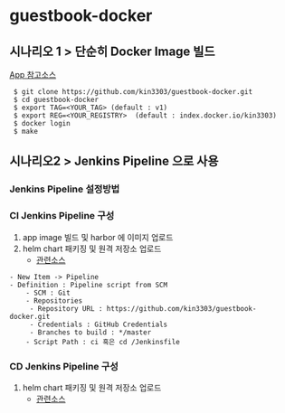# guestbook-docker

## 시나리오 1 > 단순히 Docker Image 빌드
 
 [App 참고소스](https://github.com/kubernetes/examples/blob/master/guestbook/php-redis/guestbook.php)

```console
 $ git clone https://github.com/kin3303/guestbook-docker.git
 $ cd guestbook-docker
 $ export TAG=<YOUR_TAG> (default : v1)
 $ export REG=<YOUR_REGISTRY>  (default : index.docker.io/kin3303)
 $ docker login
 $ make
``` 

## 시나리오2 > Jenkins Pipeline 으로 사용


 
###  Jenkins Pipeline 설정방법


###  CI Jenkins Pipeline 구성
  1. app image 빌드 및 harbor 에 이미지 업로드
  2. helm chart 패키징 및 원격 저장소 업로드
     -  [관련소스](https://github.com/kin3303/guestbook)
     
```console
- New Item -> Pipeline 
- Definition : Pipeline script from SCM
    - SCM : Git
    - Repositories
	 - Repository URL : https://github.com/kin3303/guestbook-docker.git
	 - Credentials : GitHub Credentials
	 - Branches to build : */master
    - Script Path : ci 혹은 cd /Jenkinsfile
```

### CD Jenkins Pipeline 구성
  1. helm chart 패키징 및 원격 저장소 업로드
     -  [관련소스](https://github.com/kin3303/guestbook)


